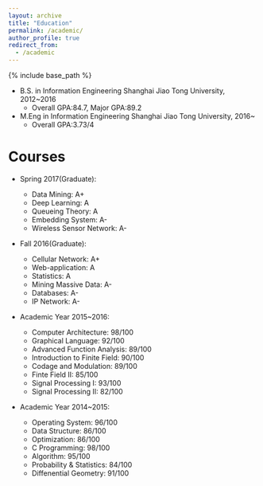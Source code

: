 ```yaml
---
layout: archive
title: "Education"
permalink: /academic/
author_profile: true
redirect_from:
  - /academic
---
```


{% include base_path %}

* B.S. in Information Engineering Shanghai Jiao Tong University, 2012~2016
  * Overall GPA:84.7, Major GPA:89.2
* M.Eng in Information Engineering Shanghai Jiao Tong University, 2016~
  * Overall GPA:3.73/4


Courses
======
* Spring 2017(Graduate): 
  * Data Mining: A+
  * Deep Learning: A
  * Queueing Theory: A
  * Embedding System: A-
  * Wireless Sensor Network: A-

* Fall 2016(Graduate): 
  * Cellular Network: A+
  * Web-application: A
  * Statistics: A
  * Mining Massive Data: A-
  * Databases: A-
  * IP Network: A-
  
* Academic Year 2015~2016: 
  * Computer Architecture: 98/100
  * Graphical Language: 92/100
  * Advanced Function Analysis: 89/100 
  * Introduction to Finite Field: 90/100
  * Codage and Modulation: 89/100
  * Finte Field II: 85/100
  * Signal Processing I: 93/100
  * Signal Processing II: 82/100
  
* Academic Year 2014~2015:
  * Operating System: 96/100
  * Data Structure: 86/100
  * Optimization: 86/100 
  * C Programming: 98/100
  * Algorithm: 95/100
  * Probability & Statistics: 84/100
  * Diffenential Geometry: 91/100
